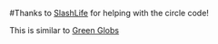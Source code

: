 #Thanks to [SlashLife](github.com/SlashLife) for helping with the circle code!

This is similar to [Green Globs](http://www.greenglobs.net)
